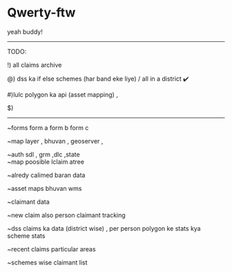 # Qwerty-ftw
yeah buddy!




_____________________________________________________________

TODO:

!) all claims archive

@) dss ka if else schemes (har band eke liye) / all in  a district  ✔️

#)lulc polygon ka api (asset mapping) , 

$)



___________
~forms
	form a form b form c

~map 
 layer , bhuvan , geoserver , 

~auth 
 	 sdl , grm ,dlc ,state  
~map 
	poosible lclaim atree 

~alredy calimed 
	baran data

~asset maps
	bhuvan wms

~claimant data

 ~new claim also person
 claimant tracking

~dss 
	claims ka data (district wise) , per person
	polygon ke stats
	kya scheme 
	stats 

~recent claims
	particular areas

~schemes wise claimant list

	
